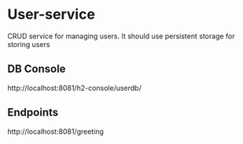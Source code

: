 # User-service

CRUD service for managing users. It should use persistent storage for storing users

## DB Console
http://localhost:8081/h2-console/userdb/

## Endpoints
http://localhost:8081/greeting